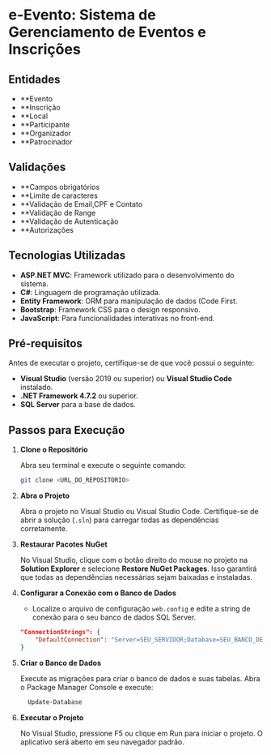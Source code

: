 # e-Evento: Sistema de Gerenciamento de Eventos e Inscrições

## Entidades

- **Evento
- **Inscrição
- **Local
- **Participante
- **Organizador
- **Patrocinador

## Validações
- **Campos obrigatórios
- **Limite de caracteres
- **Validação de Email,CPF e Contato
- **Validação de Range
- **Validação de Autenticação
- **Autorizações

## Tecnologias Utilizadas

- **ASP.NET MVC**: Framework utilizado para o desenvolvimento do sistema.
- **C#**: Linguagem de programação utilizada.
- **Entity Framework**: ORM para manipulação de dados (Code First.
- **Bootstrap**: Framework CSS para o design responsivo.
- **JavaScript**: Para funcionalidades interativas no front-end.

## Pré-requisitos

Antes de executar o projeto, certifique-se de que você possui o seguinte:

- **Visual Studio** (versão 2019 ou superior) ou **Visual Studio Code** instalado.
- **.NET Framework 4.7.2** ou superior.
- **SQL Server** para a base de dados.

## Passos para Execução

1. **Clone o Repositório**

   Abra seu terminal e execute o seguinte comando:

   ```bash
   git clone <URL_DO_REPOSITORIO>
2. **Abra o Projeto**

   Abra o projeto no Visual Studio ou Visual Studio Code. Certifique-se de abrir a solução (`.sln`) para carregar todas as dependências corretamente.

3. **Restaurar Pacotes NuGet**

   No Visual Studio, clique com o botão direito do mouse no projeto na **Solution Explorer** e selecione **Restore NuGet Packages**. Isso garantirá que todas as dependências necessárias sejam baixadas e instaladas.

4. **Configurar a Conexão com o Banco de Dados**

   - Localize o arquivo de configuração `web.config` e edite a string de conexão para o seu banco de dados SQL Server.

   ```json
   "ConnectionStrings": {
       "DefaultConnection": "Server=SEU_SERVIDOR;Database=SEU_BANCO_DE_DADOS;Trusted_Connection=True;MultipleActiveResultSets=true"
   } 
5. **Criar o Banco de Dados**

   Execute as migrações para criar o banco de dados e suas tabelas. Abra o Package Manager Console e execute:
   
   ```bash
     Update-Database
6. **Executar o Projeto**

    No Visual Studio, pressione F5 ou clique em Run para iniciar o projeto. O aplicativo será aberto em seu navegador padrão.
